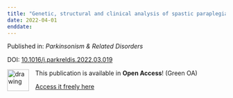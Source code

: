 ```yaml
---
title: "Genetic, structural and clinical analysis of spastic paraplegia 4"
date: 2022-04-01
enddate:
---
```


Published in: *Parkinsonism &amp; Related Disorders*

DOI: [10.1016/j.parkreldis.2022.03.019](https://doi.org/10.1016/j.parkreldis.2022.03.019)

<img src="https://upload.wikimedia.org/wikipedia/commons/thumb/9/90/Open_Access_logo_PLoS_white_green.svg/576px-Open_Access_logo_PLoS_white_green.svg.png" alt="drawing" width="50" align="left"/> &nbsp;&nbsp;&nbsp;This publication is available in **Open Access**! (Green OA)

&nbsp;&nbsp;&nbsp;<a href="https://doi.org/10.1101/2021.07.20.21259482" download>Access it freely here</a>

